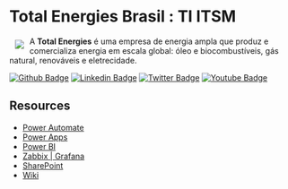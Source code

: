 # Total Energies Brasil : TI ITSM

<img src="https://totalenergies.com.br/sites/all/themes/custom/totalenergy_theme/logo.png" align="left" hspace="10" vspace="6">

A **Total Energies** é uma empresa de energia ampla que produz e comercializa energia em escala global: óleo e biocombustíveis, gás natural, renováveis e eletrecidade. 

[![Github Badge](https://img.shields.io/badge/-Github-000?style=flat-square&logo=Github&logoColor=white&link=https://github.com/fagnerpsantos)](https://github.com/ITTotalEnergies)
[![Linkedin Badge](https://img.shields.io/badge/-LinkedIn-blue?style=flat-square&logo=Linkedin&logoColor=white&link=https://www.linkedin.com/in/fagnerpsantos/)](https://www.linkedin.com/company/totalenergies/)
[![Twitter Badge](https://img.shields.io/badge/-Twitter-1ca0f1?style=flat-square&labelColor=1ca0f1&logo=twitter&logoColor=white&link=https://twitter.com/fagnerpsantos)](https://twitter.com/totalenergies/)
[![Youtube Badge](https://img.shields.io/badge/-YouTube-ff0000?style=flat-square&labelColor=ff0000&logo=youtube&logoColor=white&link=https://www.youtube.com/user/TreinaWeb)](https://www.youtube.com/channel/UCXb6BCVwc41CoxIpQdMogAA/featured)

## Resources

* [Power Automate](https://github.com/ITTotalEnergies/DEV_POWERAUTOMATE/edit/main/README.md)
* [Power Apps](https://github.com/ITTotalEnergies/DEV_POWERAUTOMATE/edit/main/README.md)
* [Power BI](https://github.com/ITTotalEnergies/DEV_POWERAUTOMATE/edit/main/README.md)
* [Zabbix | Grafana](https://github.com/ITTotalEnergies/DEV_POWERAUTOMATE/edit/main/README.md)
* [SharePoint](https://github.com/ITTotalEnergies/DEV_POWERAUTOMATE/edit/main/README.md)
* [Wiki](https://github.com/ITTotalEnergies/DEV_POWERAUTOMATE/edit/main/README.md)

